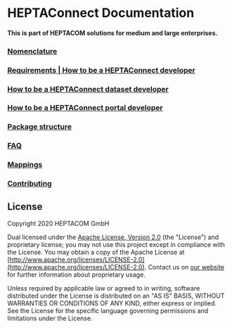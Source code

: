 # HEPTAConnect Documentation
#### This is part of HEPTACOM solutions for medium and large enterprises.

### [Nomenclature](./Nomenclature.md)
### [Requirements | How to be a HEPTAConnect developer](./HowToBeAHeptaConnectDeveloper.md)
### [How to be a HEPTAConnect dataset developer](./HowToBeAHeptaConnectDatasetDeveloper.md)
### [How to be a HEPTAConnect portal developer](./HowToBeAHeptaConnectPortalDeveloper.md)
### [Package structure](./PackageStructure.md)
### [FAQ](./FAQ.md)
### [Mappings](./Mapping.md)
### [Contributing](./Contributing.md)


## License

Copyright 2020 HEPTACOM GmbH

Dual licensed under the [Apache License, Version 2.0](./LICENSE.md) (the "License") and proprietary license; you may not use this project except in compliance with the License.
You may obtain a copy of the Apache License at [http://www.apache.org/licenses/LICENSE-2.0](http://www.apache.org/licenses/LICENSE-2.0).
Contact us on [our website](https://www.heptacom.de) for further information about proprietary usage.

Unless required by applicable law or agreed to in writing, software distributed under the License is distributed on an "AS IS" BASIS, WITHOUT WARRANTIES OR CONDITIONS OF ANY KIND, either express or implied.
See the License for the specific language governing permissions and limitations under the License.
